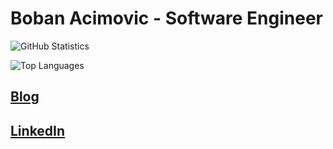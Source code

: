 # Boban Acimovic - Software Engineer

![GitHub Statistics](https://github-readme-stats.vercel.app/api?username=acim&theme=tokyonight)

![Top Languages](https://github-readme-stats.vercel.app/api/top-langs/?username=acim&theme=tokyonight&layout=compact)

## [Blog](https://ectobit.com/)

## [LinkedIn](https://www.linkedin.com/in/bobacim/)
